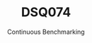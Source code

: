 ---
layout: docu
title: DSQ074
subtitle: Continuous Benchmarking
selected: TPC-DS
expanded: Benchmarking
benchmark: /individual_results/DSQ074.html
---